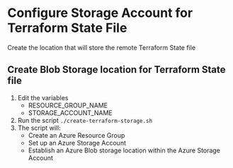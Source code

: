 # Configure Storage Account for Terraform State File

Create the location that will store the remote Terraform State file

## Create Blob Storage location for Terraform State file
1. Edit the variables
    - RESOURCE_GROUP_NAME
    - STORAGE_ACCOUNT_NAME
2. Run the script `./create-terraform-storage.sh`
3. The script will:
    - Create an Azure Resource Group
    - Set up an Azure Storage Account
    - Establish an Azure Blob storage location within the Azure Storage Account